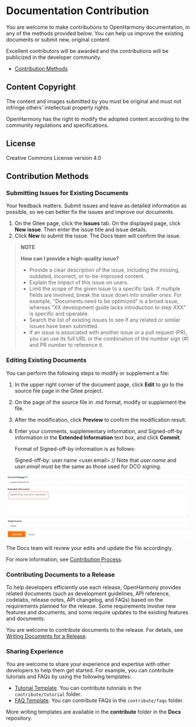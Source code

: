 # Documentation Contribution

You are welcome to make contributions to OpenHarmony documentation, in any of the methods provided below. You can help us improve the existing documents or submit new, original content.

Excellent contributors will be awarded and the contributions will be publicized in the developer community.

-   [Contribution Methods](#contribution-methods)

## Content Copyright

The content and images submitted by you must be original and must not infringe others' intellectual property rights.

OpenHarmony has the right to modify the adopted content according to the community regulations and specifications.

## License

Creative Commons License version 4.0

## Contribution Methods

### Submitting Issues for Existing Documents

Your feedback matters. Submit issues and leave as detailed information as possible, so we can better fix the issues and improve our documents.

1.  On the Gitee page, click the **Issues** tab. On the displayed page, click **New issue**. Then enter the issue title and issue details.
2.  Click **New** to submit the issue. The Docs team will confirm the issue.

> **NOTE**
> 
> **How can I provide a high-quality issue?**  
>
> -   Provide a clear description of the issue, including the missing, outdated, incorrect, or to-be-improved content.
> -   Explain the impact of this issue on users.
> -   Limit the scope of the given issue to a specific task. If multiple fields are involved, break the issue down into smaller ones. For example, "Documents need to be optimized" is a broad issue, whereas "XX development guide lacks introduction to step XXX" is specific and operable.
> -   Search the list of existing issues to see if any related or similar issues have been submitted.
> -   If an issue is associated with another issue or a pull request (PR), you can use its full URL or the combination of the number sign (#) and PR number to reference it.

### Editing Existing Documents

You can perform the following steps to modify or supplement a file:

1.  In the upper right corner of the document page, click **Edit** to go to the source file page in the Gitee project.
2.  On the page of the source file in .md format, modify or supplement the file.
3.  After the modification, click **Preview** to confirm the modification result.
4.  Enter your comments, supplementary information, and Signed-off-by information in the **Extended Information** text box, and click **Commit**.

    Format of Signed-off-by information is as follows:

    Signed-off-by: user.name &lt;user.email&gt; // Note that *user.name* and *user.email* must be the same as those used for DCO signing.

![](figures/Signed-off-by-example.png)

The Docs team will review your edits and update the file accordingly.


For more information, see [Contribution Process](contribution-process.md).

### Contributing Documents to a Release

To help developers efficiently use each release, OpenHarmony provides related documents (such as development guidelines, API reference, codelabs, release notes, API changelog, and FAQs) based on the requirements planned for the release. Some requirements involve new features and documents, and some require updates to the existing features and documents.

You are welcome to contribute documents to the release. For details, see [Writing Documents for a Release](docs-release-process.md).

### Sharing Experience

You are welcome to share your experience and expertise with other developers to help them get started. For example, you can contribute tutorials and FAQs by using the following templates:

-   [Tutorial Template](https://gitee.com/openharmony/docs/blob/master/en/contribute/template/tutorial-template.md). You can contribute tutorials in the `contribute/tutorial` folder.
-   [FAQ Template](https://gitee.com/openharmony/docs/blob/master/en/contribute/template/faq-template.md). You can contribute FAQs in the `contribute/faqs` folder.

More writing templates are available in the **contribute** folder in the **Docs** repository.
